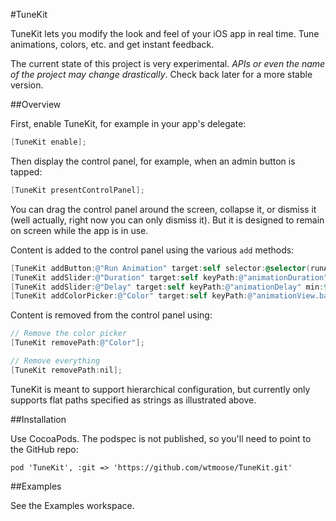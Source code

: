 #TuneKit

TuneKit lets you modify the look and feel of your iOS app in real time. Tune animations, colors, etc. and get instant feedback.

The current state of this project is very experimental. _APIs or even the name of the project may change drastically_. Check back later for a more stable version.

##Overview

First, enable TuneKit, for example in your app's delegate:

```Objective-C
[TuneKit enable];
```
    
Then display the control panel, for example, when an admin button is tapped:

```Objective-C
[TuneKit presentControlPanel];
```
    
You can drag the control panel around the screen, collapse it, or dismiss it (well actually, right now you can only dismiss it). But it is designed to remain on screen while the app is in use.

Content is added to the control panel using the various `add` methods:

```Objective-C
[TuneKit addButton:@"Run Animation" target:self selector:@selector(runAnimation)];
[TuneKit addSlider:@"Duration" target:self keyPath:@"animationDuration" min:0.25 max:3];
[TuneKit addSlider:@"Delay" target:self keyPath:@"animationDelay" min:9 max:3];
[TuneKit addColorPicker:@"Color" target:self keyPath:@"animationView.backgroundColor";
```

Content is removed from the control panel using:
```Objective-C
// Remove the color picker
[TuneKit removePath:@"Color"];

// Remove everything
[TuneKit removePath:nil];
```

TuneKit is meant to support hierarchical configuration, but currently only supports flat paths specified as strings as illustrated above.

##Installation

Use CocoaPods. The podspec is not published, so you'll need to point to the GitHub repo:

    pod 'TuneKit', :git => 'https://github.com/wtmoose/TuneKit.git'

##Examples

See the Examples workspace.
